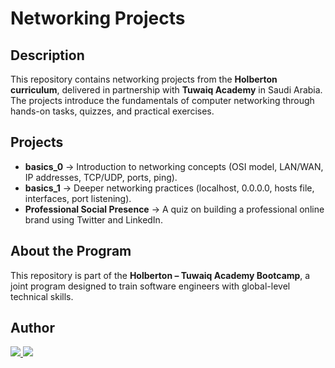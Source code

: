 # Networking Projects

## Description
This repository contains networking projects from the **Holberton curriculum**, delivered in partnership with **Tuwaiq Academy** in Saudi Arabia.  
The projects introduce the fundamentals of computer networking through hands-on tasks, quizzes, and practical exercises.

## Projects
- **basics_0** → Introduction to networking concepts (OSI model, LAN/WAN, IP addresses, TCP/UDP, ports, ping).  
- **basics_1** → Deeper networking practices (localhost, 0.0.0.0, hosts file, interfaces, port listening).  
- **Professional Social Presence** → A quiz on building a professional online brand using Twitter and LinkedIn.

## About the Program
This repository is part of the **Holberton – Tuwaiq Academy Bootcamp**, a joint program designed to train software engineers with global-level technical skills.

## Author
<a href="https://www.linkedin.com/in/اسم-المستخدم/" target="_blank">
  <img src="https://img.shields.io/badge/LinkedIn-gray?logo=linkedin&logoColor=white" />
  <img src="https://img.shields.io/badge/Batoul%20Alsaeed-0A66C2" />
</a>
